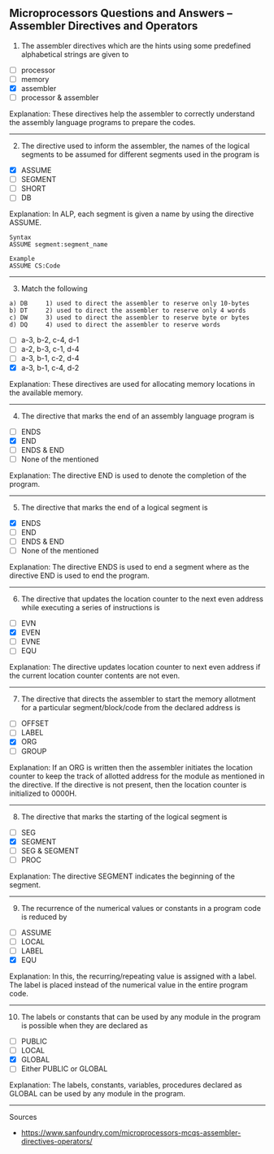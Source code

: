 ## Microprocessors Questions and Answers – Assembler Directives and Operators

1. The assembler directives which are the hints using some predefined alphabetical strings are given to

* [ ] processor
* [ ] memory
* [x] assembler
* [ ] processor & assembler

Explanation: 
These directives help the assembler to correctly understand the assembly language programs 
to prepare the codes.

<hr />

2. The directive used to inform the assembler, the names of the logical segments to be assumed 
for different segments used in the program is

* [x] ASSUME
* [ ] SEGMENT
* [ ] SHORT
* [ ] DB

Explanation: In ALP, each segment is given a name by using the directive ASSUME.

```
Syntax
ASSUME segment:segment_name

Example
ASSUME CS:Code
```

<hr />

3. Match the following

```
a) DB     1) used to direct the assembler to reserve only 10-bytes
b) DT     2) used to direct the assembler to reserve only 4 words
c) DW     3) used to direct the assembler to reserve byte or bytes
d) DQ     4) used to direct the assembler to reserve words
```

* [ ] a-3, b-2, c-4, d-1
* [ ] a-2, b-3, c-1, d-4
* [ ] a-3, b-1, c-2, d-4
* [x] a-3, b-1, c-4, d-2

Explanation: These directives are used for allocating memory locations in the available memory.

<hr />

4. The directive that marks the end of an assembly language program is

* [ ] ENDS
* [x] END
* [ ] ENDS & END
* [ ] None of the mentioned

Explanation: The directive END is used to denote the completion of the program.

<hr />

5. The directive that marks the end of a logical segment is

* [x] ENDS
* [ ] END
* [ ] ENDS & END
* [ ] None of the mentioned

Explanation: The directive ENDS is used to end a segment where as the directive END is used to end the program.

<hr />

6. The directive that updates the location counter to the next even address while executing a series of instructions is

* [ ] EVN
* [x] EVEN
* [ ] EVNE
* [ ] EQU

Explanation: The directive updates location counter to next even address if the current location counter contents are not even.

<hr />

7. The directive that directs the assembler to start the memory allotment for a particular segment/block/code from the declared address is

* [ ] OFFSET
* [ ] LABEL
* [x] ORG
* [ ] GROUP

Explanation: If an ORG is written then the assembler initiates the location counter to keep the track of allotted address for the module as mentioned in the directive.
If the directive is not present, then the location counter is initialized to 0000H.

<hr />

8. The directive that marks the starting of the logical segment is

* [ ] SEG
* [x] SEGMENT
* [ ] SEG & SEGMENT
* [ ] PROC

Explanation: The directive SEGMENT indicates the beginning of the segment.

<hr />

9. The recurrence of the numerical values or constants in a program code is reduced by

* [ ] ASSUME
* [ ] LOCAL
* [ ] LABEL
* [x] EQU

Explanation: In this, the recurring/repeating value is assigned with a label. The label is placed instead of the numerical value in the entire program code.

<hr />

10. The labels or constants that can be used by any module in the program is possible when they are declared as

* [ ] PUBLIC
* [ ] LOCAL
* [x] GLOBAL
* [ ] Either PUBLIC or GLOBAL

Explanation: The labels, constants, variables, procedures declared as GLOBAL can be used by any module in the program.

<hr />

Sources

* https://www.sanfoundry.com/microprocessors-mcqs-assembler-directives-operators/
